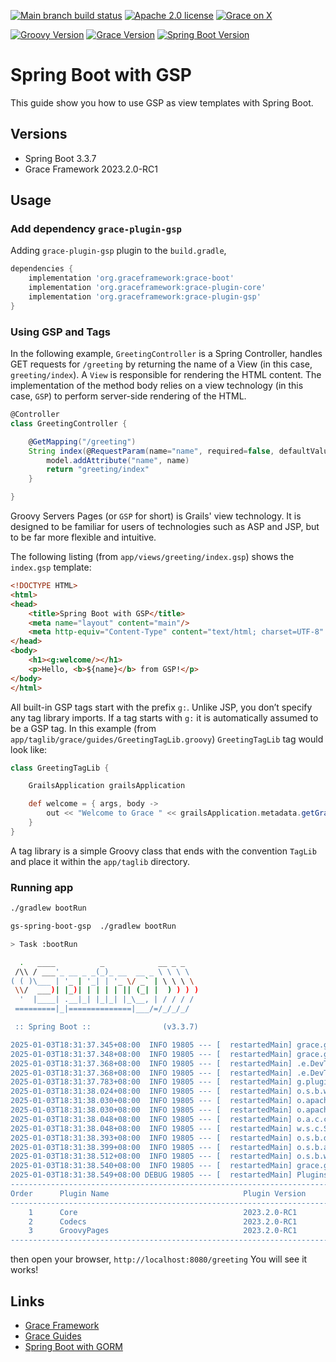 [![Main branch build status](https://github.com/grace-guides/gs-spring-boot-gsp/workflows/Grace%20CI/badge.svg?style=flat)](https://github.com/grace-guides/gs-spring-boot-gsp/actions?query=workflow%3A%Grace+CI%22)
[![Apache 2.0 license](https://img.shields.io/badge/License-APACHE%202.0-green.svg?logo=APACHE&style=flat)](https://opensource.org/licenses/Apache-2.0)
[![Grace on X](https://img.shields.io/twitter/follow/graceframework?style=social)](https://twitter.com/graceframework)

[![Groovy Version](https://img.shields.io/badge/Groovy-4.0.24-blue?style=flat&color=4298b8)](https://groovy-lang.org/releasenotes/groovy-4.0.html)
[![Grace Version](https://img.shields.io/badge/Grace-2023.2.0-blue?style=flat&color=f49b06)](https://github.com/graceframework/grace-framework/releases/tag/v2023.2.0-RC1)
[![Spring Boot Version](https://img.shields.io/badge/Spring_Boot-3.3.7-blue?style=flat&color=6db33f)](https://github.com/spring-projects/spring-boot/releases/tag/v3.3.7)


# Spring Boot with GSP

This guide show you how to use GSP as view templates with Spring Boot.

## Versions

* Spring Boot 3.3.7
* Grace Framework 2023.2.0-RC1

## Usage

### Add dependency `grace-plugin-gsp`

Adding `grace-plugin-gsp` plugin to the `build.gradle`,

```gradle
dependencies {
	implementation 'org.graceframework:grace-boot'
	implementation 'org.graceframework:grace-plugin-core'
	implementation 'org.graceframework:grace-plugin-gsp'
}
```

### Using GSP and Tags

In the following example, `GreetingController` is a Spring Controller, handles GET requests for `/greeting` by returning the name of a View (in this case, `greeting/index`).
A `View` is responsible for rendering the HTML content. The implementation of the method body relies on a view technology (in this case, `GSP`) to perform server-side rendering of the HTML. 

```groovy
@Controller
class GreetingController {

	@GetMapping("/greeting")
	String index(@RequestParam(name="name", required=false, defaultValue="World") String name, Model model) {
		model.addAttribute("name", name)
		return "greeting/index"
	}

}
```

Groovy Servers Pages (or `GSP` for short) is Grails' view technology. It is designed to be familiar for users of technologies such as ASP and JSP, but to be far more flexible and intuitive.

The following listing (from `app/views/greeting/index.gsp`) shows the `index.gsp` template:

```html
<!DOCTYPE HTML>
<html>
<head>
    <title>Spring Boot with GSP</title>
    <meta name="layout" content="main"/>
    <meta http-equiv="Content-Type" content="text/html; charset=UTF-8" />
</head>
<body>
    <h1><g:welcome/></h1>
    <p>Hello, <b>${name}</b> from GSP!</p>
</body>
</html>
```

All built-in GSP tags start with the prefix `g:`. Unlike JSP, you don’t specify any tag library imports. If a tag starts with `g:` it is automatically assumed to be a GSP tag. In this example (from `app/taglib/grace/guides/GreetingTagLib.groovy`) `GreetingTagLib` tag would look like:

```groovy
class GreetingTagLib {

    GrailsApplication grailsApplication

    def welcome = { args, body ->
        out << "Welcome to Grace " << grailsApplication.metadata.getGrailsVersion()
    }
}
```

A tag library is a simple Groovy class that ends with the convention `TagLib` and place it within the `app/taglib` directory.

### Running app

```bash
./gradlew bootRun
```

```bash
gs-spring-boot-gsp  ./gradlew bootRun

> Task :bootRun

  .   ____          _            __ _ _
 /\\ / ___'_ __ _ _(_)_ __  __ _ \ \ \ \
( ( )\___ | '_ | '_| | '_ \/ _` | \ \ \ \
 \\/  ___)| |_)| | | | | || (_| |  ) ) ) )
  '  |____| .__|_| |_|_| |_\__, | / / / /
 =========|_|==============|___/=/_/_/_/

 :: Spring Boot ::                (v3.3.7)

2025-01-03T18:31:37.345+08:00  INFO 19805 --- [  restartedMain] grace.guides.GraceBootApplication        : Starting GraceBootApplication using Java 17.0.12 with PID 19805 (/Users/rain/Development/github/grace/grace-guides/gs-spring-boot-gsp/build/classes/groovy/main started by rain in /Users/rain/Development/github/grace/grace-guides/gs-spring-boot-gsp)
2025-01-03T18:31:37.348+08:00  INFO 19805 --- [  restartedMain] grace.guides.GraceBootApplication        : No active profile set, falling back to 1 default profile: "default"
2025-01-03T18:31:37.368+08:00  INFO 19805 --- [  restartedMain] .e.DevToolsPropertyDefaultsPostProcessor : Devtools property defaults active! Set 'spring.devtools.add-properties' to 'false' to disable
2025-01-03T18:31:37.368+08:00  INFO 19805 --- [  restartedMain] .e.DevToolsPropertyDefaultsPostProcessor : For additional web related logging consider setting the 'logging.level.web' property to 'DEBUG'
2025-01-03T18:31:37.783+08:00  INFO 19805 --- [  restartedMain] g.plugins.DefaultGrailsPluginManager     : Total 3 plugins loaded successfully, take in 45 ms
2025-01-03T18:31:38.024+08:00  INFO 19805 --- [  restartedMain] o.s.b.w.embedded.tomcat.TomcatWebServer  : Tomcat initialized with port 8080 (http)
2025-01-03T18:31:38.030+08:00  INFO 19805 --- [  restartedMain] o.apache.catalina.core.StandardService   : Starting service [Tomcat]
2025-01-03T18:31:38.030+08:00  INFO 19805 --- [  restartedMain] o.apache.catalina.core.StandardEngine    : Starting Servlet engine: [Apache Tomcat/10.1.34]
2025-01-03T18:31:38.048+08:00  INFO 19805 --- [  restartedMain] o.a.c.c.C.[Tomcat].[localhost].[/]       : Initializing Spring embedded WebApplicationContext
2025-01-03T18:31:38.048+08:00  INFO 19805 --- [  restartedMain] w.s.c.ServletWebServerApplicationContext : Root WebApplicationContext: initialization completed in 680 ms
2025-01-03T18:31:38.393+08:00  INFO 19805 --- [  restartedMain] o.s.b.d.a.OptionalLiveReloadServer       : LiveReload server is running on port 35729
2025-01-03T18:31:38.399+08:00  INFO 19805 --- [  restartedMain] o.s.b.a.e.web.EndpointLinksResolver      : Exposing 15 endpoints beneath base path '/actuator'
2025-01-03T18:31:38.512+08:00  INFO 19805 --- [  restartedMain] o.s.b.w.embedded.tomcat.TomcatWebServer  : Tomcat started on port 8080 (http) with context path '/'
2025-01-03T18:31:38.540+08:00  INFO 19805 --- [  restartedMain] grace.guides.GraceBootApplication        : Started GraceBootApplication in 1.321 seconds (process running for 1.644)
2025-01-03T18:31:38.549+08:00 DEBUG 19805 --- [  restartedMain] PluginsInfoApplicationContextInitializer :
----------------------------------------------------------------------------------------------
Order      Plugin Name                              Plugin Version                     Enabled
----------------------------------------------------------------------------------------------
    1      Core                                     2023.2.0-RC1                             Y
    2      Codecs                                   2023.2.0-RC1                             Y
    3      GroovyPages                              2023.2.0-RC1                             Y
----------------------------------------------------------------------------------------------
```

then open your browser, `http://localhost:8080/greeting`
You will see it works!

## Links

- [Grace Framework](https://github.com/graceframework/grace-framework)
- [Grace Guides](https://github.com/grace-guides)
- [Spring Boot with GORM](https://github.com/grace-guides/gs-spring-boot-gorm)
